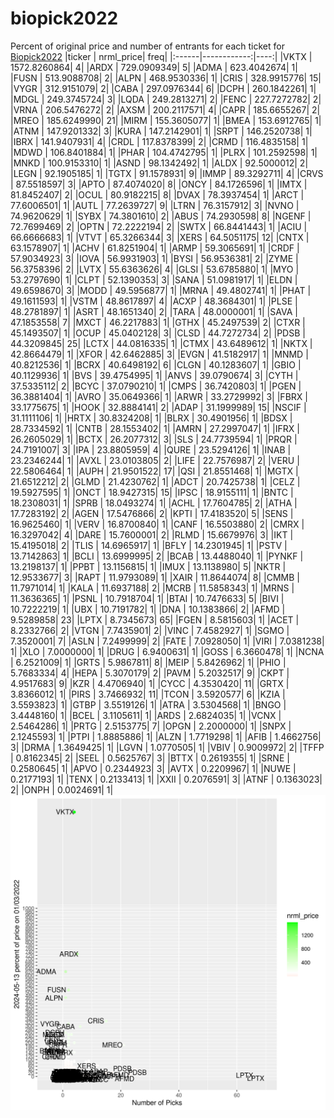# biopick2022
Percent of original price and number of entrants for each ticket for [Biopick2022](https://twitter.com/hashtag/Biopick2022)
|ticker |   nrml_price| freq|
|:------|------------:|----:|
|VKTX   | 1572.8260864|    4|
|ARDX   |  729.0909349|    5|
|ADMA   |  623.4042674|    1|
|FUSN   |  513.9088708|    2|
|ALPN   |  468.9530336|    1|
|CRIS   |  328.9915776|   15|
|VYGR   |  312.9151079|    2|
|CABA   |  297.0976344|    6|
|DCPH   |  260.1842261|    1|
|MDGL   |  249.3745724|    3|
|LQDA   |  249.2813271|    2|
|FENC   |  227.7272782|    2|
|VRNA   |  206.5476272|    2|
|AXSM   |  200.2117571|    4|
|CAPR   |  185.6655267|    2|
|MREO   |  185.6249990|   21|
|MIRM   |  155.3605077|    1|
|BMEA   |  153.6912765|    1|
|ATNM   |  147.9201332|    3|
|KURA   |  147.2142901|    1|
|SRPT   |  146.2520738|    1|
|IBRX   |  141.9407931|    4|
|CRDL   |  117.8378399|    2|
|CRMD   |  116.4835158|    1|
|MDWD   |  106.8401884|    1|
|PHAR   |  104.4742795|    1|
|PLRX   |  101.2592598|    1|
|MNKD   |  100.9153310|    1|
|ASND   |   98.1342492|    1|
|ALDX   |   92.5000012|    2|
|LEGN   |   92.1905185|    1|
|TGTX   |   91.1578931|    9|
|IMMP   |   89.3292711|    4|
|CRVS   |   87.5518597|    3|
|APTO   |   87.4074020|    8|
|ONCY   |   84.1726596|    1|
|IMTX   |   81.8452407|    2|
|OCUL   |   80.9182215|    8|
|DVAX   |   78.3937454|    1|
|ARCT   |   77.6006501|    1|
|AUTL   |   77.2639727|    9|
|LTRN   |   76.3157912|    3|
|NVNO   |   74.9620629|    1|
|SYBX   |   74.3801610|    2|
|ABUS   |   74.2930598|    8|
|NGENF  |   72.7699469|    2|
|OPTN   |   72.2222194|    2|
|SWTX   |   66.8441443|    1|
|ACIU   |   66.6666683|    1|
|VTVT   |   65.3266344|    3|
|XERS   |   64.5051175|   12|
|CNTX   |   63.1578907|    1|
|ACHV   |   61.8251904|    1|
|ARMP   |   59.3065691|    1|
|CRDF   |   57.9034923|    3|
|IOVA   |   56.9931903|    1|
|BYSI   |   56.9536381|    2|
|ZYME   |   56.3758396|    2|
|LVTX   |   55.6363626|    4|
|GLSI   |   53.6785880|    1|
|MYO    |   53.2797690|    1|
|CLPT   |   52.1390353|    3|
|SANA   |   51.0981917|    1|
|ELDN   |   49.6598670|    3|
|MODD   |   49.5956877|    1|
|MRNA   |   49.4802741|    1|
|PHAT   |   49.1611593|    1|
|VSTM   |   48.8617897|    4|
|ACXP   |   48.3684301|    1|
|PLSE   |   48.2781897|    1|
|ASRT   |   48.1651340|    2|
|TARA   |   48.0000001|    1|
|SAVA   |   47.1853558|    7|
|MXCT   |   46.2217883|    1|
|GTHX   |   45.2497539|    2|
|CTXR   |   45.1493507|    1|
|OCUP   |   45.0402128|    3|
|CLSD   |   44.7272734|    2|
|PDSB   |   44.3209845|   25|
|LCTX   |   44.0816335|    1|
|CTMX   |   43.6489612|    1|
|NKTX   |   42.8664479|    1|
|XFOR   |   42.6462885|    3|
|EVGN   |   41.5182917|    1|
|MNMD   |   40.8212536|    1|
|BCRX   |   40.6498192|    6|
|CLGN   |   40.1283607|    1|
|GBIO   |   40.1129936|    1|
|BVS    |   39.4754995|    1|
|ANVS   |   39.0790674|    3|
|CYTH   |   37.5335112|    2|
|BCYC   |   37.0790210|    1|
|CMPS   |   36.7420803|    1|
|PGEN   |   36.3881404|    1|
|AVRO   |   35.0649366|    1|
|ARWR   |   33.2729992|    3|
|FBRX   |   33.1775675|    1|
|HOOK   |   32.8884141|    2|
|ADAP   |   31.1999989|   15|
|NSCIF  |   31.1111106|    1|
|HRTX   |   30.8324208|    1|
|BLRX   |   30.4901956|    1|
|BDSX   |   28.7334592|    1|
|CNTB   |   28.1553402|    1|
|AMRN   |   27.2997047|    1|
|IFRX   |   26.2605029|    1|
|BCTX   |   26.2077312|    3|
|SLS    |   24.7739594|    1|
|PRQR   |   24.7191007|    3|
|IPA    |   23.8805959|    4|
|QURE   |   23.5294126|    1|
|INAB   |   23.2346244|    1|
|AVXL   |   23.0103805|    2|
|LIFE   |   22.7576987|    2|
|VERU   |   22.5806464|    1|
|AUPH   |   21.9501522|   17|
|QSI    |   21.8551468|    1|
|MGTX   |   21.6512212|    2|
|GLMD   |   21.4230762|    1|
|ADCT   |   20.7425738|    1|
|CELZ   |   19.5927595|    1|
|ONCT   |   18.9427315|   15|
|IPSC   |   18.9155111|    1|
|BNTC   |   18.2308031|    1|
|SPRB   |   18.0493274|    1|
|ACHL   |   17.7604785|    2|
|ATHA   |   17.7283192|    2|
|AGEN   |   17.5476866|    2|
|KPTI   |   17.4183520|    5|
|SENS   |   16.9625460|    1|
|VERV   |   16.8700840|    1|
|CANF   |   16.5503880|    2|
|CMRX   |   16.3297042|    4|
|DARE   |   15.7600001|    2|
|RLMD   |   15.6679976|    3|
|IKT    |   15.4195018|    2|
|TLIS   |   14.6965917|    1|
|BFLY   |   14.2301945|    1|
|PSTV   |   13.7142863|    1|
|BCLI   |   13.6999995|    2|
|BCAB   |   13.4488040|    1|
|PYNKF  |   13.2198137|    1|
|PPBT   |   13.1156815|    1|
|IMUX   |   13.1138980|    5|
|NKTR   |   12.9533677|    3|
|RAPT   |   11.9793089|    1|
|XAIR   |   11.8644074|    8|
|CMMB   |   11.7971014|    1|
|KALA   |   11.6937188|    2|
|MCRB   |   11.5858343|    1|
|MRNS   |   11.3636365|    1|
|PSNL   |   10.7918704|    1|
|BTAI   |   10.7476633|    5|
|BIVI   |   10.7222219|    1|
|UBX    |   10.7191782|    1|
|DNA    |   10.1383866|    2|
|AFMD   |    9.5289858|   23|
|LPTX   |    8.7345673|   65|
|FGEN   |    8.5815603|    1|
|ACET   |    8.2332766|    2|
|VTGN   |    7.7435901|    2|
|VINC   |    7.4582927|    1|
|SGMO   |    7.3520001|    7|
|ASLN   |    7.2499999|    2|
|FATE   |    7.0928050|    1|
|VIRI   |    7.0381238|    1|
|XLO    |    7.0000000|    1|
|DRUG   |    6.9400631|    1|
|GOSS   |    6.3660478|    1|
|NCNA   |    6.2521009|    1|
|GRTS   |    5.9867811|    8|
|MEIP   |    5.8426962|    1|
|PHIO   |    5.7683334|    4|
|HEPA   |    5.3070179|    2|
|PAVM   |    5.2032517|    9|
|CKPT   |    4.9517683|    9|
|KZR    |    4.4706940|    1|
|CYCC   |    4.3530420|   11|
|GRTX   |    3.8366012|    1|
|PIRS   |    3.7466932|   11|
|TCON   |    3.5920577|    6|
|KZIA   |    3.5593823|    1|
|GTBP   |    3.5519126|    1|
|ATRA   |    3.5304568|    1|
|BNGO   |    3.4448160|    1|
|BCEL   |    3.1105611|    1|
|ARDS   |    2.6824035|    1|
|VCNX   |    2.5464286|    1|
|PRTG   |    2.5153775|    7|
|OPGN   |    2.2000000|    1|
|SNPX   |    2.1245593|    1|
|PTPI   |    1.8885886|    1|
|ALZN   |    1.7719298|    1|
|AFIB   |    1.4662756|    3|
|DRMA   |    1.3649425|    1|
|LGVN   |    1.0770505|    1|
|VBIV   |    0.9009972|    2|
|TFFP   |    0.8162345|    2|
|SEEL   |    0.5625767|    3|
|BTTX   |    0.2619355|    1|
|SRNE   |    0.2580645|    1|
|APVO   |    0.2344923|    3|
|AVTX   |    0.2209967|    1|
|NUWE   |    0.2177193|    1|
|TENX   |    0.2133413|    1|
|XXII   |    0.2076591|    3|
|ATNF   |    0.1363023|    2|
|ONPH   |    0.0024691|    1|
![retvspicks](biopicks.png?raw=true)
